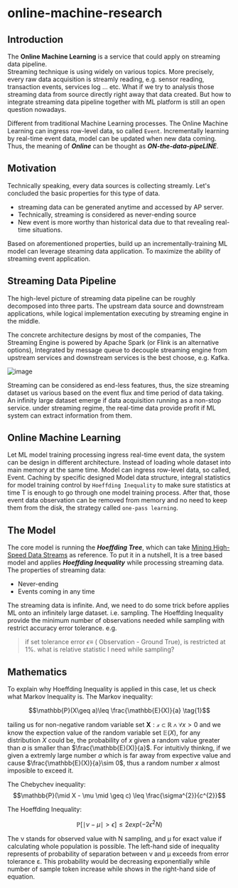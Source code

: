 # online-machine-research

## Introduction
The **Online Machine Learning** is a service that could apply on streaming data pipeline.  
Streaming technique is using widely on various topics. More precisely, every raw data acquisition is streamly reading, e.g. sensor reading, transaction events, services log ... etc. 
What if we try to analysis those streaming data from source directly right away that data created.
But how to integrate streaming data pipeline together with ML platform is still an open question nowadays.

Different from traditional Machine Learning processes. The Online Machine Learning can ingress row-level data, so called `Event`. Incrementally learning by real-time event data, model can be updated when new data coming. Thus, the meaning of _**Online**_ can be thought as **_ON-the-data-pipeLINE_**.

## Motivation
Technically speaking, every data sources is collecting streamly. Let's concluded the basic properties for this type of data.

* streaming data can be generated anytime and accessed by AP server.
* Technically, streaming is considered as never-ending source
* New event is more worthy than historical data due to that revealing real-time situations.

Based on aforementioned properties, build up an incrementally-training ML model can leverage steaming data application. To maximize the ability of streaming event application. 

## Streaming Data Pipeline

The high-level picture of streaming data pipeline can be roughly decomposed into three parts. The upstream data source and downstream applications, while logical implementation executing by streaming engine in the middle. 


The concrete architecture designs by most of the companies, The Streaming Engine is powered by Apache Spark (or Flink is an alternative options), Integrated by message queue to decouple streaming engine from upstream services and downstream services is the best choose, e.g. Kafka.

![image](https://i.imgur.com/GM3IIUK.png)

Streaming can be considered as end-less features, thus, the size streaming dataset us various based on the event flux and time period of data taking. An infinity large dataset emerge if data acquisition running as a non-stop service. 
under streaming regime, the real-time data provide profit if ML system can extract information from them.

## Online Machine Learning

Let ML model training processing ingress real-time event data, the system can be design in different architecture. Instead of loading whole dataset into main memory at the same time. Model can ingress row-level data, so called, Event. Caching by specific designed Model data structure, integral statistics for model training control by `Hoeffding Inequality` to make sure statistics at time T is enough to go through one model training process. After that, those event data observation can be removed from memory and no need to keep them from the disk, the strategy called `one-pass learning`.

## The Model
The core model is running the _**Hoeffding Tree**_, which can take [Mining High-Speed Data Streams](https://homes.cs.washington.edu/~pedrod/papers/kdd00.pdf) as reference. To put it in a nutshell, It is a tree based model and applies _**Hoeffding Inequality**_ while processing streaming data. The properties of streaming data: 
* Never-ending
* Events coming in any time  

The streaming data is infinite. And, we need to do some trick before applies ML onto an infinitely large dataset. i.e. sampling.
The Hoeffding Inequality provide the minimum number of observations needed while sampling with restrict accuracy error tolerance. e.g.

> if set tolerance error $\epsilon \equiv$ ( Observation - Ground True), is restricted at 1%. what is relative statistic I need while sampling?
 

## Mathematics

To explain why Hoeffding Inequality is applied in this case, let us check what Markov Inequality is.
The Markov inequality:

$$\mathbb{P}(X\geq a)\leq \frac{\mathbb{E}(X)}{a} \tag{1}$$

tailing us for non-negative random variable set $\mathbf{X}: \mathcal{x} \subset \mathbb{R} \wedge\forall x > 0$ and we know the expection value of the random variable set $\mathbb{E}(X)$, for any distribution $X$ could be, the probability of $x$ given a random value greater than $a$ is smaller than $\frac{\mathbb{E}(X)}{a}$. For intuitivly thinkng, if we given a extremly large number $a$ which is far away from expective value and cause $\frac{\mathbb{E}(X)}{a}\sim 0$, thus a random number $x$ almost imposible to exceed it.  


The Chebychev inequality:
$$\mathbb{P}(\mid X - \mu \mid \geq c) \leq \frac{\sigma^{2}}{c^{2}}$$

The Hoeffding Inequality:

$$\mathbb{P}[ \mid\nu-\mu\mid > \epsilon ] \leq 2 exp(-2\epsilon^{2}N)$$


The ν stands for observed value with N sampling, and μ for exact value if calculating whole population is possible. The left-hand side of inequality represents of probability of separation between ν and μ exceeds from error tolerance ε. This probability would be decreasing exponentially while number of sample token increase while shows in the right-hand side of equation.